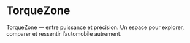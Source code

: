 # TorqueZone
TorqueZone — entre puissance et précision. Un espace pour explorer, comparer et ressentir l’automobile autrement.
